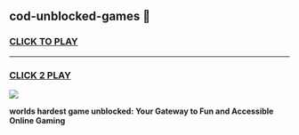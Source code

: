 
## cod-unblocked-games 👋
<h3>
<a href="https://premium.freeplayer.one?title=cod-unblocked-games&ref=14F">CLICK TO PLAY</a></h3>
<hr>

<h3>
<a href="https://premium.freeplayer.one?title=cod-unblocked-games&ref=14F">CLICK 2 PLAY</a>
  
</h3>

<a href="https://premium.freeplayer.one?title=cod-unblocked-games&ref=12F/"><img src="https://clearcache.store/games.png"></a>


**worlds hardest game unblocked: Your Gateway to Fun and Accessible Online Gaming**
